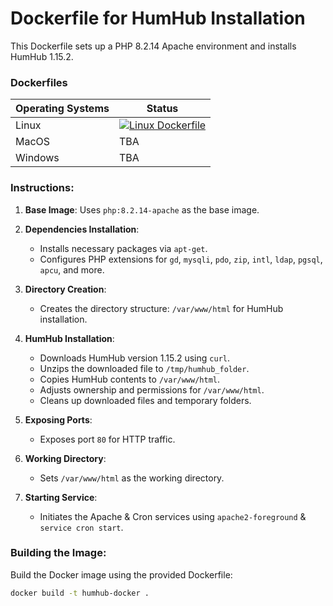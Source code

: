 # Dockerfile for HumHub Installation

This Dockerfile sets up a PHP 8.2.14 Apache environment and installs HumHub 1.15.2.

### Dockerfiles
| Operating Systems | Status |
|-------------------|--------|
| Linux             | [![Linux Dockerfile](https://github.com/GreenMeteor/humhub-docker/actions/workflows/test.yml/badge.svg)](https://github.com/GreenMeteor/humhub-docker/actions/workflows/test.yml) |
| MacOS             | TBA    |
| Windows           | TBA    |

### Instructions:

1. **Base Image**: Uses `php:8.2.14-apache` as the base image.

2. **Dependencies Installation**:
   - Installs necessary packages via `apt-get`.
   - Configures PHP extensions for `gd`, `mysqli`, `pdo`, `zip`, `intl`, `ldap`, `pgsql`, `apcu`, and more.

3. **Directory Creation**:
   - Creates the directory structure: `/var/www/html` for HumHub installation.

4. **HumHub Installation**:
   - Downloads HumHub version 1.15.2 using `curl`.
   - Unzips the downloaded file to `/tmp/humhub_folder`.
   - Copies HumHub contents to `/var/www/html`.
   - Adjusts ownership and permissions for `/var/www/html`.
   - Cleans up downloaded files and temporary folders.

5. **Exposing Ports**:
   - Exposes port `80` for HTTP traffic.

6. **Working Directory**:
   - Sets `/var/www/html` as the working directory.

7. **Starting Service**:
   - Initiates the Apache & Cron services using `apache2-foreground` & `service cron start`.

### Building the Image:

Build the Docker image using the provided Dockerfile:

```bash
docker build -t humhub-docker .
